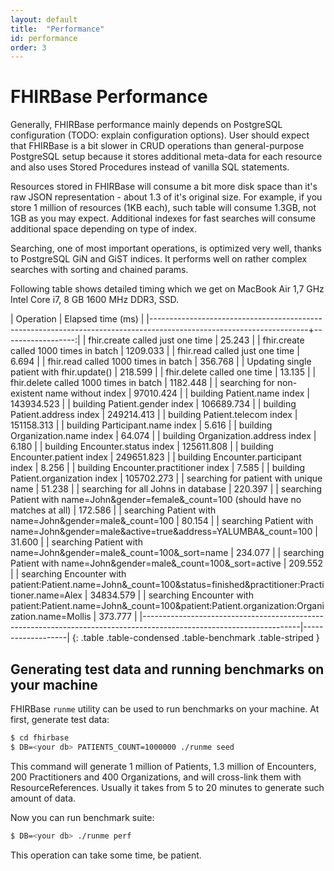 ```yaml
---
layout: default
title:  "Performance"
id: performance
order: 3
---
```


# FHIRBase Performance

Generally, FHIRBase performance mainly depends on PostgreSQL
configuration (TODO: explain configuration options). User should
expect that FHIRBase is a bit slower in CRUD operations than
general-purpose PostgreSQL setup because it stores additional
meta-data for each resource and also uses Stored Procedures instead of
vanilla SQL statements.

Resources stored in FHIRBase will consume a bit more disk space than
it's raw JSON representation - about 1.3 of it's original size. For
example, if you store 1 million of resources (1KB each), such table
will consume 1.3GB, not 1GB as you may expect. Additional indexes for
fast searches will consume additional space depending on type of
index.

Searching, one of most important operations, is optimized very well,
thanks to PostgreSQL GiN and GiST indices. It performs well on rather
complex searches with sorting and chained params.

Following table shows detailed timing which we get on MacBook Air 1,7
GHz Intel Core i7, 8 GB 1600 MHz DDR3, SSD.

| Operation                                                                                                           | Elapsed time (ms) |
|---------------------------------------------------------------------------------------------------------------------+------------------:|
| fhir.create called just one time                                                                                    |            25.243 |
| fhir.create called 1000 times in batch                                                                              |          1209.033 |
| fhir.read called just one time                                                                                      |             6.694 |
| fhir.read called 1000 times in batch                                                                                |           356.768 |
| Updating single patient with fhir.update()                                                                          |           218.599 |
| fhir.delete called one time                                                                                         |            13.135 |
| fhir.delete called 1000 times in batch                                                                              |          1182.448 |
| searching for non-existent name without index                                                                       |         97010.424 |
| building Patient.name index                                                                                         |        143934.523 |
| building Patient.gender index                                                                                       |        106689.734 |
| building Patient.address index                                                                                      |        249214.413 |
| building Patient.telecom index                                                                                      |        151158.313 |
| building Participant.name index                                                                                     |             5.616 |
| building Organization.name index                                                                                    |            64.074 |
| building Organization.address index                                                                                 |             6.180 |
| building Encounter.status index                                                                                     |        125611.808 |
| building Encounter.patient index                                                                                    |        249651.823 |
| building Encounter.participant index                                                                                |             8.256 |
| building Encounter.practitioner index                                                                               |             7.585 |
| building Patient.organization index                                                                                 |        105702.273 |
| searching for patient with unique name                                                                              |            51.238 |
| searching for all Johns in database                                                                                 |           220.397 |
| searching Patient with name=John&gender=female&_count=100 (should have no matches at all)                           |           172.586 |
| searching Patient with name=John&gender=male&_count=100                                                             |            80.154 |
| searching Patient with name=John&gender=male&active=true&address=YALUMBA&_count=100                                 |            31.600 |
| searching Patient with name=John&gender=male&_count=100&_sort=name                                                  |           234.077 |
| searching Patient with name=John&gender=male&_count=100&_sort=active                                                |           209.552 |
| searching Encounter with patient:Patient.name=John&_count=100&status=finished&practitioner:Practitioner.name=Alex   |         34834.579 |
| searching Encounter with patient:Patient.name=John&_count=100&patient:Patient.organization:Organization.name=Mollis |           373.777 |
|---------------------------------------------------------------------------------------------------------------------|-------------------|
{: .table .table-condensed .table-benchmark .table-striped }

## Generating test data and running benchmarks on your machine

FHIRBase `runme` utility can be used to run benchmarks on your
machine. At first, generate test data:

~~~bash
$ cd fhirbase
$ DB=<your db> PATIENTS_COUNT=1000000 ./runme seed
~~~

This command will generate 1 million of Patients, 1.3 million of
Encounters, 200 Practitioners and 400 Organizations, and will
cross-link them with ResourceReferences. Usually it takes from 5 to
20 minutes to generate such amount of data.

Now you can run benchmark suite:

~~~bash
$ DB=<your db> ./runme perf
~~~

This operation can take some time, be patient.
